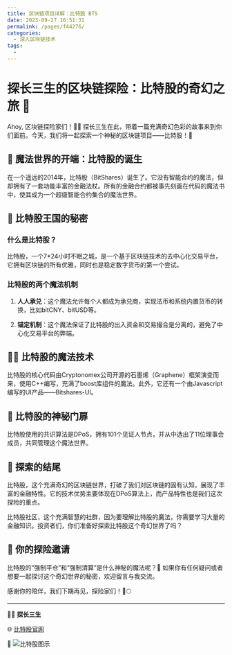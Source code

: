 ```yaml
---
title: 区块链项目详解：比特股 BTS
date: 2023-09-27 16:51:31
permalink: /pages/f44276/
categories: 
  - 深入区块链技术
tags: 
  - 
---
```

# 探长三生的区块链探险：比特股的奇幻之旅 🚀

Ahoy, 区块链探险家们！🏴‍☠️ 探长三生在此，带着一篇充满奇幻色彩的故事来到你们面前。今天，我们将一起探索一个神秘的区块链项目——比特股！🌟

## 🎩 魔法世界的开端：比特股的诞生

在一个遥远的2014年，比特股（BitShares）诞生了。它没有智能合约的魔法，但却拥有了一套功能丰富的金融法杖。所有的金融合约都被事先刻画在代码的魔法书中，使其成为一个超级智能合约集合的魔法世界。

## 🏰 比特股王国的秘密

### 什么是比特股？

比特股，一个7*24小时不眠之城，是一个基于区块链技术的去中心化交易平台，它拥有区块链的所有优雅，同时也是稳定数字货币的第一个尝试。

### 比特股的两个魔法机制

1. **人人承兑**：这个魔法允许每个人都成为承兑商，实现法币和系统内置货币的转换，比如bitCNY、bitUSD等。

2. **锚定机制**：这个魔法保证了比特股的出入资金和交易撮合是分离的，避免了中心化交易平台的弊端。

## 🧙‍♂️ 比特股的魔法技术

比特股的核心代码由Cryptonomex公司开源的石墨烯（Graphene）框架演变而来，使用C++编写，充满了boost库组件的魔法。此外，它还有一个由Javascript编写的UI产品——Bitshares-UI。

## 🚪 比特股的神秘门扉

比特股使用的共识算法是DPoS，拥有101个见证人节点，并从中选出了11位理事会成员，共同管理这个魔法世界。

## 🧐 探索的结尾

比特股，这个充满奇幻的区块链世界，打破了我们对区块链的固有认知，展现了丰富的金融特性。它的技术优势主要体现在DPoS算法上，而产品特性也是我们这次探险的重点。

比特股社区，这个充满智慧的社群，因为要理解比特股的魔法，你需要学习大量的金融知识。投资者们，你们准备好探索比特股这个奇幻世界了吗？

## 💌 你的探险邀请

比特股的“强制平仓”和“强制清算”是什么神秘的魔法呢？🤔 如果你有任何疑问或者想要一起探讨这个奇幻世界的秘密，欢迎留言与我交流。

感谢你的陪伴，我们下期再见，探险家们！🚀🌕

---

🕵️‍♂️ **探长三生**

🌐 [比特股官网](https://bitshares.org/)

📸 ![比特股图示](https://static001.geekbang.org/resource/image/f1/12/f18f6b2f5f41a2174b6b903cc1f74112.jpg?wh=6783*1950)
